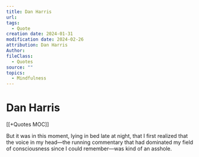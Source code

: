 ```yaml
---
title: Dan Harris
url: 
tags:
  - Quote
creation date: 2024-01-31
modification date: 2024-02-26
attribution: Dan Harris
Author: 
fileClass:
  - Quotes
source: ""
topics:
  - Mindfulness
---
```


# Dan Harris

[[+Quotes MOC]]

But it was in this moment, lying in bed late at night, that I first realized that the voice in my head—the running commentary that had dominated my field of consciousness since I could remember—was kind of an asshole.
